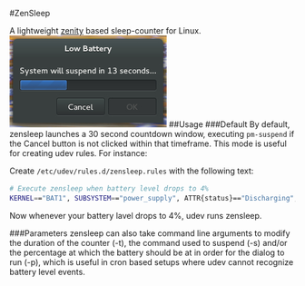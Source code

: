 #ZenSleep

A lightweight [zenity](https://en.wikipedia.org/wiki/Zenity) based sleep-counter for Linux.
![ScreenShot](zensleep.jpg)
##Usage
###Default
By default, zensleep launches a 30 second countdown window, executing `pm-suspend` if the Cancel button is not clicked within that timeframe.  This mode is useful for creating udev rules. For instance:

Create `/etc/udev/rules.d/zensleep.rules` with the following text:
```bash
# Execute zensleep when battery level drops to 4%
KERNEL=="BAT1", SUBSYSTEM=="power_supply", ATTR{status}=="Discharging", ATTR{capacity}=="4", RUN+="/home/your_user_name/bin/zensleep"
```
Now whenever your battery lavel drops to 4%, udev runs zensleep.

###Parameters
zensleep can also take command line arguments to modify the duration of the
counter (-t), the command used to suspend (-s) and/or the percentage at which
the battery should be at in order for the dialog to run (-p), which is useful in
cron based setups where udev cannot recognize battery level events.
